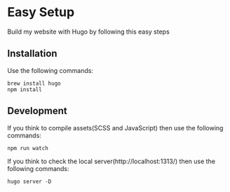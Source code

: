 # Easy Setup

Build my website with Hugo by following this easy steps

## Installation

Use the following commands:

  ```shell
  brew install hugo
  npm install
  ```

## Development

If you think to compile assets(SCSS and JavaScript) then use the following commands:

  ```shell
  npm run watch
  ```

If you think to check the local server(http://localhost:1313/) then use the following commands:

  ```shell
  hugo server -D
  ```